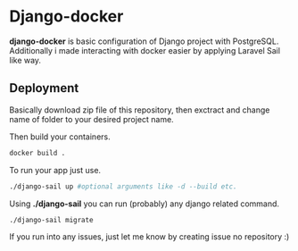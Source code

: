
# Django-docker

**django-docker** is basic configuration of Django project with PostgreSQL. Additionally i made interacting with docker easier by applying Laravel Sail like way.


## Deployment

Basically download zip file of this repository, then exctract and change name of folder to your desired project name.

Then build your containers.

```bash
docker build .
```
To run your app just use.
```bash
./django-sail up #optional arguments like -d --build etc.
```
Using **./django-sail** you can run (probably) any django related command.
```bash
./django-sail migrate
```
If you run into any issues, just let me know by creating issue no repository :)

